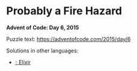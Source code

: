 # Probably a Fire Hazard

**Advent of Code: Day 6, 2015**

Puzzle text: https://adventofcode.com/2015/day/6

Solutions in other languages:

- [💧 Elixir](../../../elixir/lib/2015/06_probably_a_fire_hazard)
